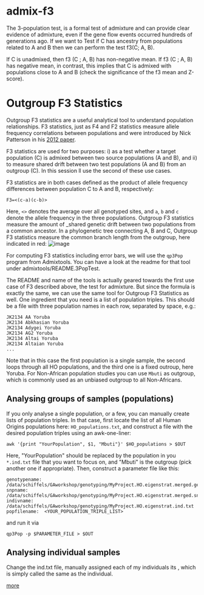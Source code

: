 # admix-f3
The 3-population test, is a formal test of admixture and can provide clear evidence of 
admixture, even if the gene flow events occurred hundreds of generations ago. If we want to Test 
if C has ancestry from populations related to A and B then we can perform the test f3(C; A, B). 

If C is unadmixed, then f3 (C ; A, B) has non-negative mean. 
If f3 (C ; A, B) has negative mean, in contrast, this implies that C is admixed with populations 
close to A and B (check the significance of the f3 mean and Z-score).



# Outgroup F3 Statistics

Outgroup F3 statistics are a useful analytical tool to understand population relationships. 
F3 statistics, just as F4 and F2 statistics measure allele frequency correlations between populations 
and were introduced by Nick Patterson in his [2012 paper](http://www.genetics.org/content/early/2012/09/06/genetics.112.145037).

F3 statistics are used for two purposes: 
i) as a test whether a target population (C) is admixed between two source populations (A and B), 
and 
ii) to measure shared drift between two test populations (A and B) from an outgroup (C). 
In this session ll use the second of these use cases.

F3 statistics are in both cases defined as the product of allele frequency differences between population C to A and B, respectively:

```
F3=<(c-a)(c-b)>
```

Here, `<>` denotes the average over all genotyped sites, and `a`, `b` and `c` denote the allele frequency in the three populations. 
Outgroup F3 statistics measure the amount of _shared genetic drift between two populations from a common ancestor. 
In a phylogenetic tree connecting A, B and C, Outgroup F3 statistics measure the common branch length from the outgroup, here indicated in red:
![image](http://ofr9vioug.bkt.clouddn.com/QQ20170607-151827@2x.png?imageView/2/w/500)

For computing F3 statistics including error bars, we will use the `qp3Pop` program from Admixtools. 
You can have a look at the readme for that tool under admixtools/README.3PopTest.

The README and name of the tools is actually geared towards the first use case of F3 described above, 
the test for admixture. But since the formula is exactly the same, we can use the same tool for Outgroup F3 Statistics as well. 
One ingredient that you need is a list of population triples. This should be a file with three population names in each row, 
separated by space, e.g.:

```
JK2134 AA Yoruba
JK2134 Abkhasian Yoruba
JK2134 Adygei Yoruba
JK2134 AG2 Yoruba
JK2134 Altai Yoruba
JK2134 Altaian Yoruba
...
```

Note that in this case the first population is a single sample, the second loops through all HO populations, and the third one is a fixed outroup, here Yoruba. 
For Non-African population studies you can use `Mbuti` as outgroup, which is commonly used as an unbiased outgroup to all Non-Africans.

## Analysing groups of samples (populations)
If you only analyse a single population, or a few, you can manually create lists of population triples. 
In that case, first locate the list of all Human Origins populations here: 
`HO_populations.txt`, and construct a file with the desired population triples using an awk-one-liner:

```
awk '{print "YourPopulation", $1, "Mbuti"}' $HO_populations > $OUT
```

Here, "YourPopulation" should be replaced by the population in you `*.ind.txt` file that you want to focus on, and "Mbuti" is the outgroup (pick another one if appropriate). Then, construct a parameter file like this:

```
genotypename:   /data/schiffels/GAworkshop/genotyping/MyProject.HO.eigenstrat.merged.geno.txt
snpname:   /data/schiffels/GAworkshop/genotyping/MyProject.HO.eigenstrat.merged.snp.txt
indivname:   /data/schiffels/GAworkshop/genotyping/MyProject.HO.eigenstrat.ind.txt
popfilename:  <YOUR_POPULATION_TRIPLE_LIST>
```

and run it via

```
qp3Pop -p $PARAMETER_FILE > $OUT
```

## Analysing individual samples
Change the ind.txt file, manually assigned each of my individuals its , which is simply called the same as the individual.

[more](http://gaworkshop.readthedocs.io/en/latest/contents/06_f3/f3.html)
